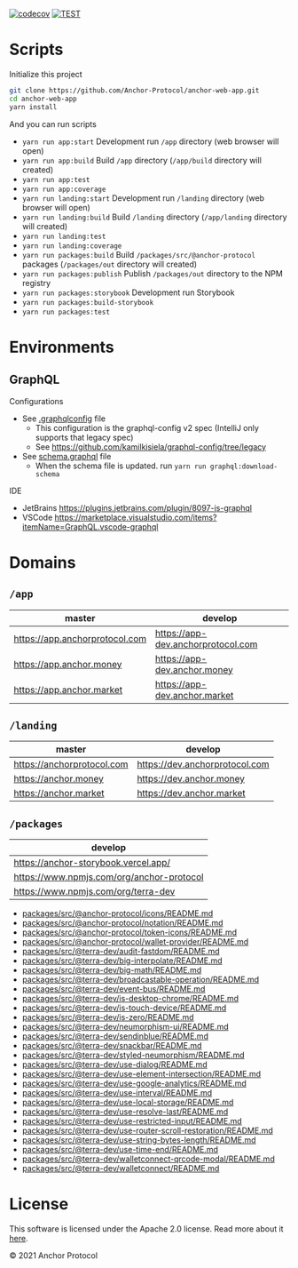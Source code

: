 [![codecov](https://codecov.io/gh/Anchor-Protocol/anchor-web-app/branch/develop/graph/badge.svg?token=FDL5NJ27FS)](https://codecov.io/gh/Anchor-Protocol/anchor-web-app)
[![TEST](https://github.com/Anchor-Protocol/anchor-web-app/actions/workflows/test.yml/badge.svg)](https://github.com/Anchor-Protocol/anchor-web-app/actions/workflows/test.yml)

# Scripts

Initialize this project

```sh
git clone https://github.com/Anchor-Protocol/anchor-web-app.git
cd anchor-web-app
yarn install
```

And you can run scripts

- `yarn run app:start` Development run `/app` directory (web browser will open)
- `yarn run app:build` Build `/app` directory (`/app/build` directory will created)
- `yarn run app:test`
- `yarn run app:coverage`
- `yarn run landing:start` Development run `/landing` directory (web browser will open)
- `yarn run landing:build` Build `/landing` directory (`/app/landing` directory will created)
- `yarn run landing:test`
- `yarn run landing:coverage`
- `yarn run packages:build` Build `/packages/src/@anchor-protocol` packages (`/packages/out` directory will created)
- `yarn run packages:publish` Publish `/packages/out` directory to the NPM registry
- `yarn run packages:storybook` Development run Storybook
- `yarn run packages:build-storybook`
- `yarn run packages:test`

# Environments

## GraphQL

Configurations

- See [.graphqlconfig](.graphqlconfig) file
  - This configuration is the graphql-config v2 spec (IntelliJ only supports that legacy spec)
  - See <https://github.com/kamilkisiela/graphql-config/tree/legacy>
- See [schema.graphql](schema.graphql) file
  - When the schema file is updated. run `yarn run graphql:download-schema`

IDE

- JetBrains <https://plugins.jetbrains.com/plugin/8097-js-graphql>
- VSCode <https://marketplace.visualstudio.com/items?itemName=GraphQL.vscode-graphql>

# Domains

## `/app`

| master                           | develop                              |
| -------------------------------- | ------------------------------------ |
| <https://app.anchorprotocol.com> | <https://app-dev.anchorprotocol.com> |
| <https://app.anchor.money>       | <https://app-dev.anchor.money>       |
| <https://app.anchor.market>      | <https://app-dev.anchor.market>      |

## `/landing`

| master                       | develop                          |
| ---------------------------- | -------------------------------- |
| <https://anchorprotocol.com> | <https://dev.anchorprotocol.com> |
| <https://anchor.money>       | <https://dev.anchor.money>       |
| <https://anchor.market>      | <https://dev.anchor.market>      |

## `/packages`

| develop                                     |
| ------------------------------------------- |
| <https://anchor-storybook.vercel.app/>      |
| <https://www.npmjs.com/org/anchor-protocol> |
| <https://www.npmjs.com/org/terra-dev>       |

<!-- index packages/src/**/README.md -->

- [packages/src/@anchor-protocol/icons/README.md](packages/src/@anchor-protocol/icons/README.md)
- [packages/src/@anchor-protocol/notation/README.md](packages/src/@anchor-protocol/notation/README.md)
- [packages/src/@anchor-protocol/token-icons/README.md](packages/src/@anchor-protocol/token-icons/README.md)
- [packages/src/@anchor-protocol/wallet-provider/README.md](packages/src/@anchor-protocol/wallet-provider/README.md)
- [packages/src/@terra-dev/audit-fastdom/README.md](packages/src/@terra-dev/audit-fastdom/README.md)
- [packages/src/@terra-dev/big-interpolate/README.md](packages/src/@terra-dev/big-interpolate/README.md)
- [packages/src/@terra-dev/big-math/README.md](packages/src/@terra-dev/big-math/README.md)
- [packages/src/@terra-dev/broadcastable-operation/README.md](packages/src/@terra-dev/broadcastable-operation/README.md)
- [packages/src/@terra-dev/event-bus/README.md](packages/src/@terra-dev/event-bus/README.md)
- [packages/src/@terra-dev/is-desktop-chrome/README.md](packages/src/@terra-dev/is-desktop-chrome/README.md)
- [packages/src/@terra-dev/is-touch-device/README.md](packages/src/@terra-dev/is-touch-device/README.md)
- [packages/src/@terra-dev/is-zero/README.md](packages/src/@terra-dev/is-zero/README.md)
- [packages/src/@terra-dev/neumorphism-ui/README.md](packages/src/@terra-dev/neumorphism-ui/README.md)
- [packages/src/@terra-dev/sendinblue/README.md](packages/src/@terra-dev/sendinblue/README.md)
- [packages/src/@terra-dev/snackbar/README.md](packages/src/@terra-dev/snackbar/README.md)
- [packages/src/@terra-dev/styled-neumorphism/README.md](packages/src/@terra-dev/styled-neumorphism/README.md)
- [packages/src/@terra-dev/use-dialog/README.md](packages/src/@terra-dev/use-dialog/README.md)
- [packages/src/@terra-dev/use-element-intersection/README.md](packages/src/@terra-dev/use-element-intersection/README.md)
- [packages/src/@terra-dev/use-google-analytics/README.md](packages/src/@terra-dev/use-google-analytics/README.md)
- [packages/src/@terra-dev/use-interval/README.md](packages/src/@terra-dev/use-interval/README.md)
- [packages/src/@terra-dev/use-local-storage/README.md](packages/src/@terra-dev/use-local-storage/README.md)
- [packages/src/@terra-dev/use-resolve-last/README.md](packages/src/@terra-dev/use-resolve-last/README.md)
- [packages/src/@terra-dev/use-restricted-input/README.md](packages/src/@terra-dev/use-restricted-input/README.md)
- [packages/src/@terra-dev/use-router-scroll-restoration/README.md](packages/src/@terra-dev/use-router-scroll-restoration/README.md)
- [packages/src/@terra-dev/use-string-bytes-length/README.md](packages/src/@terra-dev/use-string-bytes-length/README.md)
- [packages/src/@terra-dev/use-time-end/README.md](packages/src/@terra-dev/use-time-end/README.md)
- [packages/src/@terra-dev/walletconnect-qrcode-modal/README.md](packages/src/@terra-dev/walletconnect-qrcode-modal/README.md)
- [packages/src/@terra-dev/walletconnect/README.md](packages/src/@terra-dev/walletconnect/README.md)

<!-- /index -->

# License

This software is licensed under the Apache 2.0 license. Read more about it [here](LICENSE).

© 2021 Anchor Protocol
